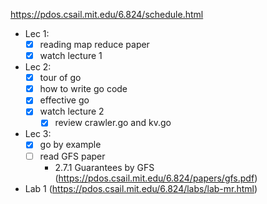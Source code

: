 https://pdos.csail.mit.edu/6.824/schedule.html

- Lec 1:
	- [x] reading map reduce paper
	- [x] watch lecture 1
- Lec 2:
	- [x] tour of go
	- [x] how to write go code
	- [x] effective go
	- [x] watch lecture 2
		- [x] review crawler.go and kv.go
- Lec 3:
	- [x] go by example
	- [ ] read GFS paper
		- 2.7.1 Guarantees by GFS (https://pdos.csail.mit.edu/6.824/papers/gfs.pdf)

- Lab 1 (https://pdos.csail.mit.edu/6.824/labs/lab-mr.html)

